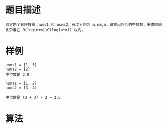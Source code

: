 # 题目描述
	给定两个有序数组 nums1 和 nums2，长度分别为 m,nm,n。请找出它们的中位数，要求时间复杂度在 O(log(n+m))O(log(n+m)) 以内。

# 样例
	nums1 = [1, 3]
	nums2 = [2]
	中位数是 2.0

	nums1 = [1, 2]
	nums2 = [3, 4]

	中位数是 (2 + 3) / 2 = 2.5

# 算法
